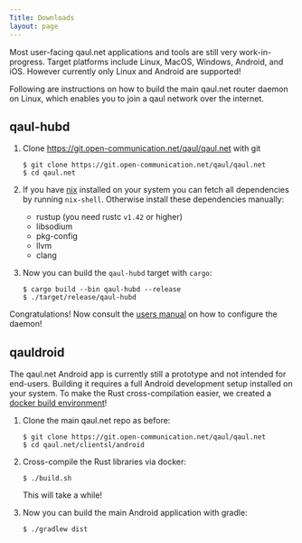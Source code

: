 ```yaml
---
Title: Downloads
layout: page
---
```


Most user-facing qaul.net applications and tools are still very
work-in-progress.  Target platforms include Linux, MacOS, Windows,
Android, and iOS.  However currently only Linux and Android are
supported!

Following are instructions on how to build the main qaul.net router
daemon on Linux, which enables you to join a qaul network over the
internet.


## qaul-hubd


1. Clone https://git.open-communication.net/qaul/qaul.net with git
   
   ```console
   $ git clone https://git.open-communication.net/qaul/qaul.net
   $ cd qaul.net
   ```

2. If you have [nix](https://nixos.org/) installed on your system you
   can fetch all dependencies by running `nix-shell`.  Otherwise install
   these dependencies manually:
   
   - rustup (you need rustc `v1.42` or higher)
   - libsodium
   - pkg-config
   - llvm
   - clang

3. Now you can build the `qaul-hubd` target with `cargo`:

   ```console
   $ cargo build --bin qaul-hubd --release
   $ ./target/release/qaul-hubd
   ```

Congratulations!  Now consult the [users manual](/learn#manuals) on
how to configure the daemon!


## qauldroid

The qaul.net Android app is currently still a prototype and not
intended for end-users.  Building it requires a full Android
development setup installed on your system.  To make the Rust
cross-compilation easier, we created a [docker build
environment][docker]!

[docker]: https://hub.docker.com/r/qaulnet/android-build-env


1. Clone the main qaul.net repo as before:

   ```console
   $ git clone https://git.open-communication.net/qaul/qaul.net
   $ cd qaul.net/clientsl/android
   ```
   
2. Cross-compile the Rust libraries via docker:

   ```console
   $ ./build.sh
   ```
   
   This will take a while!
   
3. Now you can build the main Android application with gradle:

   ```console
   $ ./gradlew dist
   ```
